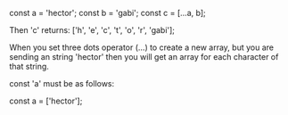 const a = 'hector';
const b = 'gabi';
const c = [...a, b];

Then 'c' returns:
['h', 'e', 'c', 't', 'o', 'r', 'gabi'];

When you set three dots operator (...) to create
a new array, but you are sending an string
'hector' then you will get an array for each
character of that string.

const 'a' must be as follows:

const a = ['hector'];
